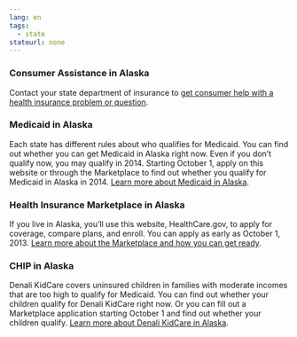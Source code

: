 ```yaml
--- 
lang: en 
tags: 
  - state
stateurl: none 
--- 
```


### Consumer Assistance in Alaska

Contact your state department of insurance to [get consumer help with a health insurance problem or question](http://www.commerce.state.ak.us/ins/Insurance/consumer.html).

### Medicaid in Alaska

Each state has different rules about who qualifies for Medicaid. You can find out whether you can get Medicaid in Alaska right now. Even if you don’t qualify now, you may qualify in 2014. Starting October 1, apply on this website or through the Marketplace to find out whether you qualify for Medicaid in Alaska in 2014. [Learn more about Medicaid in Alaska](http://dhss.alaska.gov/dhcs/Pages/medicaid_medicare/default.aspx).

### Health Insurance Marketplace in Alaska

If you live in Alaska, you’ll use this website, HealthCare.gov, to apply for coverage, compare plans, and enroll. You can apply as early as October 1, 2013. [Learn more about the Marketplace and how you can get ready](/how-can-i-get-ready-to-enroll-in-the-marketplace).

### CHIP in Alaska

Denali KidCare covers uninsured children in families with moderate incomes that are too high to qualify for Medicaid. You can find out whether your children qualify for Denali KidCare right now. Or you can fill out a Marketplace application starting October 1 and find out whether your children qualify. [Learn more about Denali KidCare in Alaska](http://dhss.alaska.gov/dhcs/Pages/denalikidcare/default.aspx).

